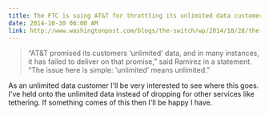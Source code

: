 ```yaml
---
title: The FTC is suing AT&T for throttling its unlimited data customers
date: 2014-10-30 06:00 AM
link: http://www.washingtonpost.com/blogs/the-switch/wp/2014/10/28/the-ftc-is-suing-att-for-throttling-its-unlimited-data-customers/
---
```


> “AT&T promised its customers ‘unlimited’ data, and in many instances, it has failed to deliver on that promise,” said Ramirez in a statement. “The issue here is simple: ‘unlimited’ means unlimited.”

As an unlimited  data customer I'll be very interested to see where this goes. I've held onto the unlimited data instead of dropping for other services like tethering. If something comes of this then I'll be happy I have.